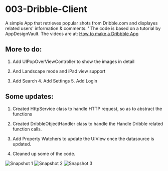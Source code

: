 # 003-Dribble-Client

A simple App that retrieves popular shots from Dribble.com and displayes related users' information & comments. 
'
The code is based on a tutorial by AppDesignVault. The videos are at: [How to make a Dribbble App ](https://youtu.be/MtcscjMxxq4?list=PL4ihBheGxq3d-MqLokNQHbH82qMzMdTUZ)

##  More to do: 

1. Add UIPopOverViewController to show the images in detail 

2. And Landscape mode and iPad view support 

3. Add Search 4. Add Settings 5. Add Login

##  Some updates: 

1. Created HttpService class to handle HTTP request, so as to abstract the functions 

2. Created DribbleObjectHandler class to handle the Handle Dribble related function calls. 

3. Add Property Watchers to update the UIView once the datasource is updated. 

4. Cleaned up some of the code.

![Snapshot 1](https://github.com/vidaaudrey/003-Dribble-Client/blob/master/_Snapshot/snapshot1.png)
![Snapshot 2](https://github.com/vidaaudrey/003-Dribble-Client/blob/master/_Snapshot/snapshot2.png)
![Snapshot 3](https://github.com/vidaaudrey/003-Dribble-Client/blob/master/_Snapshot/snapshot3.png)
